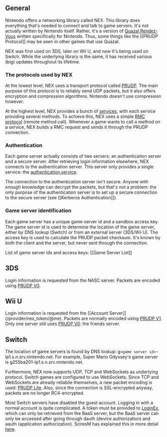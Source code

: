 ## General
Nintendo offers a networking library called NEX. This library does everything that's needed to connect and talk to game servers. It's not actually written by Nintendo itself. Rather, it's a version of [Quazal Rendez-Vous](http://www.quazal.com/rendez-vous.htm) written specifically for Nintendo. Thus, some things like the [[PRUDP Protocol]] may be seen in other games that use Quazal.

NEX was first used on 3DS, later on Wii U, and now it's being used on Switch. While the underlying library is the same, it has received various (big) updates throughout its lifetime.

### The protocols used by NEX
At the lowest level, NEX uses a transport protocol called [PRUDP](PRUDP-Protocol). The main purpose of this protocol is to reliably send UDP packets, but it also offers encryption and compression algorithms. Nintendo doesn't use compression however.

At the highest level, NEX provides a bunch of [services](NEX-Protocols), with each service providing several methods. To achieve this, NEX uses a simple [RMC protocol](RMC-Protocol) (remote method call). Whenever a game wants to call a method on a service, NEX builds a RMC request and sends it through the PRUDP connection.

### Authentication
Each game server actually consists of two servers: an authentication server and a secure server. After retrieving login information elsewhere, NEX connects to the authentication server. This server only provides a single service: the [authentication service](Authentication-Protocol).

The connection to the authentication server isn't secure. Anyone with enough knowledge can decrypt the packets, but that's not a problem: the only purpose of the authentication server is to set up a secure connection to the secure server (see [[Kerberos Authentication]]).

### Game server identification
Each game server has a unique game server id and a sandbox access key. The game server id is used to determine the location of the game server, either by DNS lookup (Switch) or from an external server (3DS/Wii U). The access key is used to calculate the PRUDP packet checksum. It's known by both the client and the server, but never sent through the connection.

List of game server ids and access keys: [[Game Server List]]

## 3DS
Login information is requested from the NASC server. Packets are encoded using [PRUDP V0](PRUDP-Protocol#v0-format).

## Wii U
Login information is requested from the [[Account Server]] (/provider/nex_token/@me). Packets are normally encoded using [PRUDP V1](PRUDP-Protocol#v1-format). Only one server still uses [PRUDP V0](PRUDP-Protocol#v0-format): the friends server.

## Switch
The location of game servers is found by DNS lookup: g`<game server id>`-lp1.s.n.srv.nintendo.net. For example, Super Mario Odyssey's game server is g255ba201-lp1.s.n.srv.nintendo.net.

Furthermore, NEX now supports UDP, TCP and WebSockets as underlying protocol. Switch games are configured to use WebSockets. Since TCP and WebSockets are already reliabile themselves, a new packet encoding is used: [PRUDP Lite](PRUDP-Protocol#lite-format). Also, since the connection is SSL-encrypted anyway, packets are no longer RC4-encrypted.

Most Switch servers have disabled the guest account. Logging in with a normal account is quite complicated. A token must be provided to [LoginEx](Authentication-Protocol#2-loginex), which can only be retrieved from the BaaS server, but the BaaS server can only be accessed after going through dauth (device authorization) and aauth (application authorization). SciresM has explained this in more detail [here](https://www.reddit.com/r/SwitchHacks/comments/8rxg26).